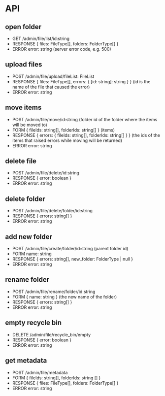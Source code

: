# API

## open folder

- GET      /admin/file/list/id:string
- RESPONSE { files: FileType[], folders: FolderType[] }
- ERROR   error: string (server error code, e.g. 500)

## upload files

- POST      /admin/file/upload/fileList: FileList
- RESPONSE  { files: FileType[], errors: { [id: string]: string } } (id is the name of the file that caused the error)
- ERROR     error: string

## move items

- POST      /admin/file/move/id:string (folder id of the folder where the items will be moved to)
- FORM      { fileIds: string[], folderIds: string[] } (items)
- RESPONSE  { errors: { fileIds: string[], folderIds: string[] } } (the ids of the items that raised errors while moving will be returned)
- ERROR     error: string

## delete file

- POST       /admin/file/delete/id:string
- RESPONSE  { error: boolean }
- ERROR     error: string

## delete folder

- POST       /admin/file/delete/folder/id:string
- RESPONSE  { errors: string[] }
- ERROR     error: string

## add new folder

- POST      /admin/file/create/folder/id:string (parent folder id)
- FORM     name: string
- RESPONSE { errors: string[], new_folder: FolderType | null }
- ERROR    error: string

## rename folder

- POST      /admin/file/rename/folder/id:string
- FORM      { name: string } (the new name of the folder)
- RESPONSE  { errors: string[] }
- ERROR     error: string

## empty recycle bin

- DELETE    /admin/file/recycle_bin/empty
- RESPONSE  { error: boolean }
- ERROR    error: string

## get metadata

- POST      /admin/file/metadata
- FORM      { fileIds: string[], folderIds: string [] }
- RESPONSE  { files: FileType[], folders: FolderType[] }
- ERROR    error: string
